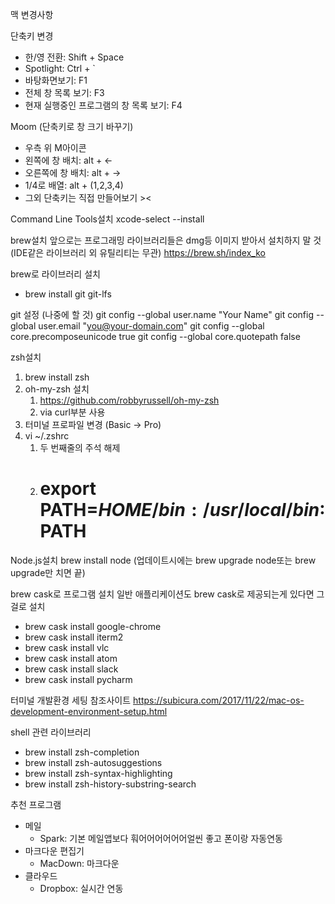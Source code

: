 맥 변경사항

단축키 변경
- 한/영 전환: Shift + Space
- Spotlight: Ctrl + `
- 바탕화면보기: F1
- 전체 창 목록 보기: F3
- 현재 실행중인 프로그램의 창 목록 보기: F4

Moom (단축키로 창 크기 바꾸기)
- 우측 위 M아이콘
- 왼쪽에 창 배치: alt + <-
- 오른쪽에 창 배치: alt + ->
- 1/4로 배열: alt + (1,2,3,4)
- 그외 단축키는 직접 만들어보기 ><

Command Line Tools설치
xcode-select --install

brew설치
앞으로는 프로그래밍 라이브러리들은 dmg등 이미지 받아서 설치하지 말 것 (IDE같은 라이브러리 외 유틸리티는 무관)
https://brew.sh/index_ko

brew로 라이브러리 설치
- brew install git git-lfs

git 설정 (나중에 할 것)
git config --global user.name "Your Name"
git config --global user.email "you@your-domain.com"
git config --global core.precomposeunicode true
git config --global core.quotepath false

zsh설치
1. brew install zsh
2. oh-my-zsh 설치
    1. https://github.com/robbyrussell/oh-my-zsh
    2. via curl부분 사용
3. 터미널 프로파일 변경 (Basic -> Pro)
4. vi ~/.zshrc
    1. 두 번째줄의 주석 해제
    2. # export PATH=$HOME/bin:/usr/local/bin:$PATH

Node.js설치
brew install node
(업데이트시에는 brew upgrade node또는 brew upgrade만 치면 끝)

brew cask로 프로그램 설치
일반 애플리케이션도 brew cask로 제공되는게 있다면 그걸로 설치

- brew cask install google-chrome
- brew cask install iterm2
- brew cask install vlc
- brew cask install atom
- brew cask install slack
- brew cask install pycharm

터미널 개발환경 세팅
참조사이트
https://subicura.com/2017/11/22/mac-os-development-environment-setup.html

shell 관련 라이브러리
- brew install zsh-completion
- brew install zsh-autosuggestions
- brew install zsh-syntax-highlighting
- brew install zsh-history-substring-search

추천 프로그램
- 메일
    - Spark: 기본 메일앱보다 훠어어어어어어얼씬 좋고 폰이랑 자동연동
- 마크다운 편집기
    - MacDown: 마크다운
- 클라우드
    - Dropbox: 실시간 연동